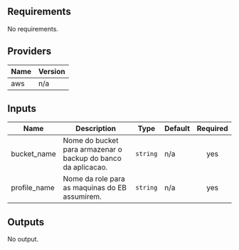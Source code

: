 ## Requirements

No requirements.

## Providers

| Name | Version |
|------|---------|
| aws | n/a |

## Inputs

| Name | Description | Type | Default | Required |
|------|-------------|------|---------|:--------:|
| bucket\_name | Nome do bucket para armazenar o backup do banco da aplicacao. | `string` | n/a | yes |
| profile\_name | Nome da role para as maquinas do EB assumirem. | `string` | n/a | yes |

## Outputs

No output.

